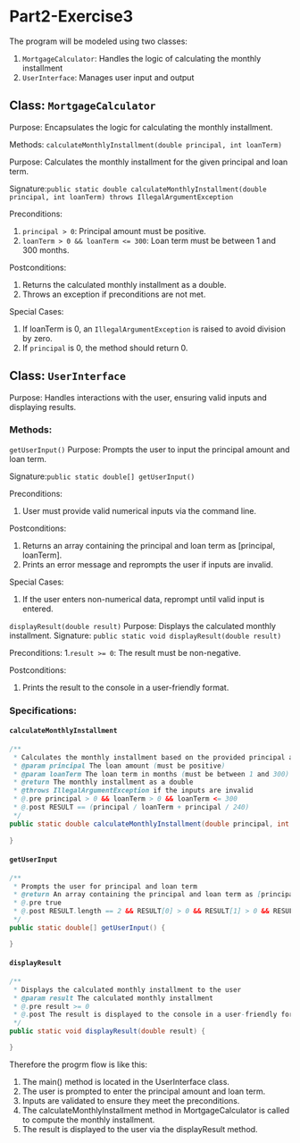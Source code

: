 # Part2-Exercise3

The program will be modeled using two classes:
1. `MortgageCalculator`: Handles the logic of calculating the monthly installment
2. `UserInterface`: Manages user input and output 

## Class: `MortgageCalculator`
Purpose: Encapsulates the logic for calculating the monthly installment.

Methods: `calculateMonthlyInstallment(double principal, int loanTerm)`

Purpose: Calculates the monthly installment for the given principal and loan term.

Signature:`public static double calculateMonthlyInstallment(double principal, int loanTerm) throws IllegalArgumentException`

Preconditions:
1. `principal > 0`: Principal amount must be positive.
2. `loanTerm > 0 && loanTerm <= 300`: Loan term must be between 1 and 300 months.

Postconditions:
1. Returns the calculated monthly installment as a double.
2. Throws an exception if preconditions are not met.

Special Cases:
1. If loanTerm is 0, an `IllegalArgumentException` is raised to avoid division by zero.
2. If `principal` is 0, the method should return 0.
   

## Class: `UserInterface`
Purpose: Handles interactions with the user, ensuring valid inputs and displaying results.

### Methods:
`getUserInput()`
   Purpose: Prompts the user to input the principal amount and loan term.

  Signature:`public static double[] getUserInput()`

  Preconditions: 
  1. User must provide valid numerical inputs via the command line.

  Postconditions:
  1. Returns an array containing the principal and loan term as [principal, loanTerm].
  2. Prints an error message and reprompts the user if inputs are invalid.
   
  Special Cases:
  1. If the user enters non-numerical data, reprompt until valid input is entered.

`displayResult(double result)`
   Purpose: Displays the calculated monthly installment.
   Signature: `public static void displayResult(double result)`

   Preconditions:
   1.`result >= 0`: The result must be non-negative.
  
   Postconditions:
   1. Prints the result to the console in a user-friendly format.
  

### Specifications: 
#### `calculateMonthlyInstallment`
```java
/**
 * Calculates the monthly installment based on the provided principal and loan term
 * @param principal The loan amount (must be positive)
 * @param loanTerm The loan term in months (must be between 1 and 300)
 * @return The monthly installment as a double
 * @throws IllegalArgumentException if the inputs are invalid
 * @.pre principal > 0 && loanTerm > 0 && loanTerm <= 300
 * @.post RESULT == (principal / loanTerm + principal / 240)
 */
public static double calculateMonthlyInstallment(double principal, int loanTerm) throws IllegalArgumentException {
    
}

```

#### `getUserInput`
```java
/**
 * Prompts the user for principal and loan term
 * @return An array containing the principal and loan term as [principal, loanTerm]
 * @.pre true
 * @.post RESULT.length == 2 && RESULT[0] > 0 && RESULT[1] > 0 && RESULT[1] <= 300
 */
public static double[] getUserInput() {

}
```

#### `displayResult`
```java
/**
 * Displays the calculated monthly installment to the user
 * @param result The calculated monthly installment
 * @.pre result >= 0
 * @.post The result is displayed to the console in a user-friendly format
 */
public static void displayResult(double result) {

}
```



Therefore the progrm flow is like this: 
1. The main() method is located in the UserInterface class.
2. The user is prompted to enter the principal amount and loan term.
3. Inputs are validated to ensure they meet the preconditions.
4. The calculateMonthlyInstallment method in MortgageCalculator is called to compute the monthly installment.
5. The result is displayed to the user via the displayResult method.




